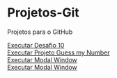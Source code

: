 # Projetos-Git
 Projetos para o GitHub

<a href="https://danyleno.github.io/Projetos-Git/desafio/desafio10-copy/index.html" target="_blank" >Executar Desafio 10</a> <br />
<a href="https://danyleno.github.io/Projetos-Git/Zero-to-Expert/Project-Guess-my-number/index.html" target='_blank'>Executar Projeto Guess my Number</a><br />
<a href="https://danyleno.github.io/Projetos-Git/Zero-to-Expert/Project-Modal-Window/index.html" target='_blank'>Executar Modal Window</a> <br />
<a href="https://danyleno.github.io/Projetos-Git/Zero-to-Expert/Project-Pig-Game/index.html" target='_blank'>Executar Modal Window</a>
